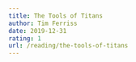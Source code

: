 ```yaml
---
title: The Tools of Titans
author: Tim Ferriss
date: 2019-12-31
rating: 1
url: /reading/the-tools-of-titans
---
```

